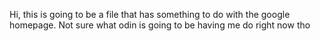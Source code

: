 Hi, this is going to be a file that has something to do with the google homepage. Not sure what odin is going to be having me do right now tho
